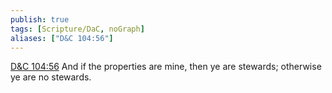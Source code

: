 ```yaml
---
publish: true
tags: [Scripture/DaC, noGraph]
aliases: ["D&C 104:56"]
---
```

[D&C 104:56](https://churchofjesuschrist.org/study/scriptures/dc-testament/dc/104?lang=eng&id=p56#p56) And if the properties are mine, then ye are stewards; otherwise ye are no stewards.
